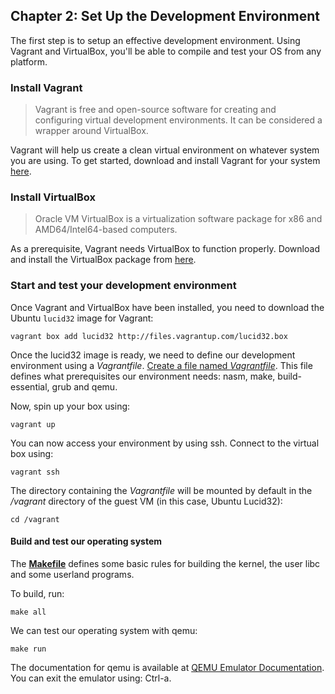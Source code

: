 ## Chapter 2: Set Up the Development Environment

The first step is to setup an effective development environment. Using Vagrant and VirtualBox, you'll be able to compile and test your OS from any platform.

### Install Vagrant

> Vagrant is free and open-source software for creating and configuring virtual development environments. It can be considered a wrapper around VirtualBox.

Vagrant will help us create a clean virtual environment on whatever system you are using. To get started, download and install Vagrant for your system [here](http://www.vagrantup.com).

### Install VirtualBox

> Oracle VM VirtualBox is a virtualization software package for x86 and AMD64/Intel64-based computers.

As a prerequisite, Vagrant needs VirtualBox to function properly. Download and install the VirtualBox package from [here](https://www.virtualbox.org/wiki/Downloads).

### Start and test your development environment

Once Vagrant and VirtualBox have been installed, you need to download the Ubuntu `lucid32` image for Vagrant:

```
vagrant box add lucid32 http://files.vagrantup.com/lucid32.box
```

Once the lucid32 image is ready, we need to define our development environment using a *Vagrantfile*. [Create a file named *Vagrantfile*](https://github.com/SamyPesse/How-to-Make-a-Computer-Operating-System/blob/master/src/Vagrantfile). This file defines what prerequisites our environment needs: nasm, make, build-essential, grub and qemu.

Now, spin up your box using:

```
vagrant up
```

You can now access your environment by using ssh. Connect to the virtual box using:

```
vagrant ssh
```

The directory containing the *Vagrantfile* will be mounted by default in the */vagrant* directory of the guest VM (in this case, Ubuntu Lucid32):

```
cd /vagrant
```

#### Build and test our operating system

The [**Makefile**](https://github.com/SamyPesse/How-to-Make-a-Computer-Operating-System/blob/master/src/Makefile) defines some basic rules for building the kernel, the user libc and some userland programs.

To build, run:

```
make all
```

We can test our operating system with qemu:

```
make run
```

The documentation for qemu is available at [QEMU Emulator Documentation](http://wiki.qemu.org/download/qemu-doc.html). You can exit the emulator using: Ctrl-a.
